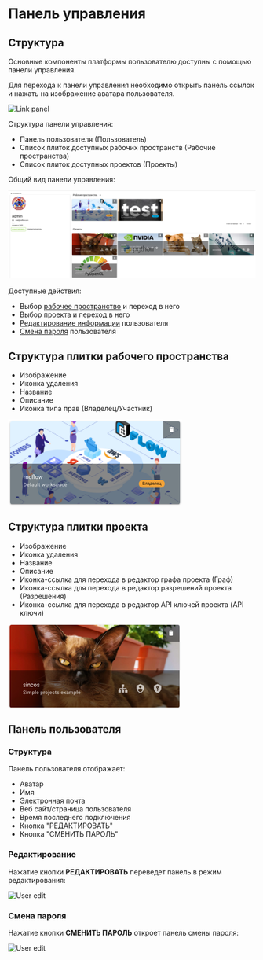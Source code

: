 # Панель управления

## Структура

Основные компоненты платформы пользователю доступны с помощью панели управления.

Для перехода к панели управления необходимо открыть панель ссылок и нажать на изображение аватара пользователя.

![Link panel](./images/dashboard/link_panel.png)

Структура панели управления:

- Панель пользователя (Пользователь)
- Список плиток доступных рабочих пространств (Рабочие пространства)
- Список плиток доступных проектов (Проекты)

Общий вид панели управления:

![User dashboard](./images/dashboard/dashboard.png)

Доступные действия:

- Выбор [рабочее пространство](workspace) и переход в него
- Выбор [проекта](project) и переход в него
- [Редактирование информации](#редактирование) пользователя
- [Смена пароля](#смена-пароля) пользователя

## Структура плитки рабочего пространства

- Изображение
- Иконка удаления
- Название
- Описание
- Иконка типа прав (Владелец/Участник)

![Workspace](./images/dashboard/workspace.png)

## Структура плитки проекта

- Изображение
- Иконка удаления
- Название
- Описание
- Иконка-ссылка для перехода в редактор графа проекта (Граф)
- Иконка-ссылка для перехода в редактор разрешений проекта (Разрешения)
- Иконка-ссылка для перехода в редактор API ключей проекта (API ключи)

![Project](./images/dashboard/project.png)

## Панель пользователя

### Структура

Панель пользователя отображает:

- Аватар
- Имя
- Электронная почта
- Веб сайт/страница пользователя
- Время последнего подключения
- Кнопка "РЕДАКТИРОВАТЬ"
- Кнопка "СМЕНИТЬ ПАРОЛЬ"

### Редактирование

Нажатие кнопки **РЕДАКТИРОВАТЬ** переведет панель в режим редактирования:

![User edit](./images/dashboard/user_edit.png)

### Смена пароля

Нажатие кнопки **СМЕНИТЬ ПАРОЛЬ** откроет панель смены пароля:

![User edit](./images/dashboard/user_password.png)
